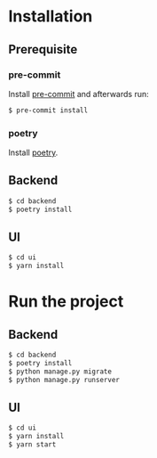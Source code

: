 # Installation

## Prerequisite

### pre-commit

Install [pre-commit](https://pre-commit.com/#installation) and afterwards run:

```bash
$ pre-commit install
```

### poetry

Install [poetry](https://python-poetry.org/docs/#installation).

## Backend

```bash
$ cd backend
$ poetry install
```

## UI

```bash
$ cd ui
$ yarn install
```

# Run the project

## Backend

```bash
$ cd backend
$ poetry install
$ python manage.py migrate
$ python manage.py runserver
```

## UI

```bash
$ cd ui
$ yarn install
$ yarn start
```
